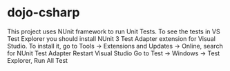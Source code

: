 # dojo-csharp

This project uses NUnit framework to run Unit Tests. To see the tests in VS Test Explorer you should install NUnit 3 Test Adapter extension for Visual Studio.
To install it, go to Tools -> Extensions and Updates -> Online, search for NUnit Test Adapter
Restart Visual Studio
Go to Test -> Windows -> Test Explorer, Run All
Test

